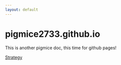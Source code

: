 ```yaml
---
layout: default
---
```


# pigmice2733.github.io
This is another pigmice doc, this time for github pages!


[Strategy]


[Strategy]:https://pigmice2733.github.io/strategy
